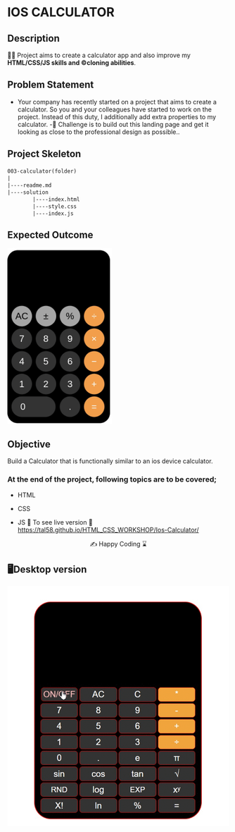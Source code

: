 # IOS CALCULATOR

## Description
👨‍💻 Project aims to create a calculator app and also  improve my <b>HTML/CSS/JS skills and ©️cloning abilities</b>.

## Problem Statement

- Your company has recently started on a project that aims to create a calculator. So you and your colleagues have started to work on the project. Instead of this duty, I additionally add extra properties to my calculator.
-🎯 Challenge is to build out this landing page and get it looking as close to the professional design as possible..

## Project Skeleton 

```
003-calculator(folder)
|
|----readme.md                 
|----solution
        |----index.html  
        |----style.css   
        |----index.js
```

## Expected Outcome

<img src="./003.gif" alt="superset" width="auto" height="400px">

## Objective

Build a Calculator that is functionally similar to an ios device calculator.

### At the end of the project, following topics are to be covered;

- HTML 

- CSS

- JS
🔗 To see live version 🎯https://tal58.github.io/HTML_CSS_WORKSHOP/Ios-Calculator/

<p align="center"> ✍ Happy Coding ⌛ <p>



##  🖥️Desktop version

<img src="./desktop.gif" align="left" alt="desktop_version">

